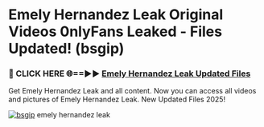# Emely Hernandez Leak Original Videos 0nlyFans Leaked - Files Updated! (bsgip)

<h3>🔴 CLICK HERE 🌐==►► <a href="https://tinyurl.com/2jnfzry5" rel="nofollow">Emely Hernandez Leak Updated Files</a></h3>

Get Emely Hernandez Leak and all content. Now you can access all videos and pictures of Emely Hernandez Leak. New Updated Files 2025!

[![bsgip](https://i.imgur.com/GyGTBgg.gif)](https://tinyurl.com/2jnfzry5)
emely hernandez leak